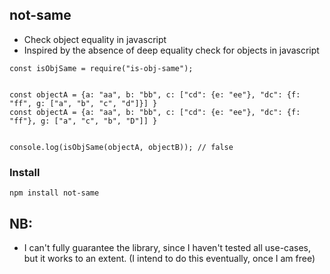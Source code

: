 ## not-same
- Check object equality in javascript 
- Inspired by the absence of deep equality check for objects in javascript


```
const isObjSame = require("is-obj-same");


const objectA = {a: "aa", b: "bb", c: ["cd": {e: "ee"}, "dc": {f: "ff", g: ["a", "b", "c", "d"]}] }
const objectA = {a: "aa", b: "bb", c: ["cd": {e: "ee"}, "dc": {f: "ff"}, g: ["a", "c", "b", "D"]] }


console.log(isObjSame(objectA, objectB)); // false

```

### Install

```
npm install not-same
```

## NB:
- I can't fully guarantee the library, since I haven't tested all use-cases, but it works to an extent. (I intend to do this eventually, once I am free)